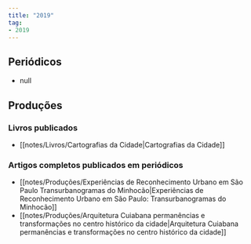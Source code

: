 ```yaml
---
title: "2019"
tag:
- 2019
---
```


## Periódicos
- null

## Produções

### Livros publicados
- [[notes/Livros/Cartografias da Cidade|Cartografias da Cidade]]

### Artigos completos publicados em periódicos
- [[notes/Produções/Experiências de Reconhecimento Urbano em São Paulo Transurbanogramas do Minhocão|Experiências de Reconhecimento Urbano em São Paulo: Transurbanogramas do Minhocão]]
- [[notes/Produções/Arquitetura Cuiabana permanências e transformações no centro histórico da cidade|Arquitetura Cuiabana permanências e transformações no centro histórico da cidade]]